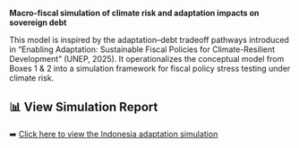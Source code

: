

**Macro-fiscal simulation of climate risk and adaptation impacts on sovereign debt**

This model is inspired by the adaptation–debt tradeoff pathways introduced in “Enabling Adaptation: Sustainable Fiscal Policies for Climate-Resilient Development” (UNEP, 2025). It operationalizes the conceptual model from Boxes 1 & 2 into a simulation framework for fiscal policy stress testing under climate risk.

## 📊 View Simulation Report

➡️ [Click here to view the Indonesia adaptation simulation](https://ruchimal3586.github.io/climate-macro-resilience-sim/indonesia_simulation.html)